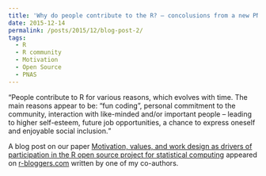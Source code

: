 ```yaml
---
title: 'Why do people contribute to the R? – concolusions from a new PNAS article'
date: 2015-12-14
permalink: /posts/2015/12/blog-post-2/
tags:
  - R
  - R community
  - Motivation
  - Open Source
  - PNAS
---
```


<q>People contribute to R for various reasons, which evolves with time. The main reasons appear to be: “fun coding”, personal commitment to the community, interaction with like-minded and/or important people – leading to higher self-esteem, future job opportunities, a chance to express oneself and enjoyable social inclusion.</q> 

A blog post on our paper [Motivation, values, and work design as drivers of participation in the R
open source project for statistical computing](https://www.pnas.org/doi/abs/10.1073/pnas.1506047112) appeared on [r-bloggers.com](https://www.r-bloggers.com/2015/12/why-do-people-contribute-to-the-r-concolusions-from-a-new-pnas-article/) written by one of my co-authors.
